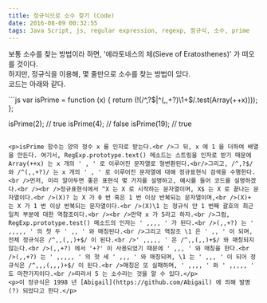 ```yaml
---
title: 정규식으로 소수 찾기 (Code)
date: 2016-08-09 00:32:55
tags: Java Script, js, regular expression, regexp, 정규식, 소수, prime
---
```


<p>보통 소수를 찾는 방법이라 하면, '에라토네스의 체(Sieve of Eratosthenes)' 가 떠오를 것이다.<br />하지만, 정규식을 이용해, 몇 줄만으로 소수를 찾는 방법이 있다.<br />코드는 아래와 같다.</p>
```js
var isPrime = function (x) {
  return (!(/^,?$|^(,,+?)\1+$/.test(Array(++x))));
};

isPrime(2); // true
isPrime(4); // false
isPrime(19); // true
```

<p>isPrime 함수는 양의 정수 x 를 인자로 받는다.<br />그 뒤, x 에 1 을 더하여 배열을 만든다. 여기서, RegExp.prototype.text() 메소드는 스트링을 인자로 받기 때문에 Array(++x) 는 x 개의 ' , ' 로 이루어진 문자열로 형변환된다.<br/>그리고, /^,?$/ 와 /^(,,+?)/ 는 x 개의 ' , ' 로 이루어진 문자열에 대해 정규표현식 검색을 수행한다.<br />먼저, 미리 알아두면 좋은 표현식 몇 가지를 설명하고, 예시를 들어 코드를 설명하겠다.<br /><br />정규표현식에서 ^X 는 X 로 시작하는 문자열이며, X$ 는 X 로 끝나는 문자열이다.<br />(X)? 는 X 가 0 번 혹은 1 번 이상 반복되는 문자열이며,<br />(X)+ 는 X 가 1 번 이상 반복되는 문자열이다.<br />(X)\1 는 정규식 안 1 번째 괄호의 최근 일치 부분에 대한 역참조이다.<br /><br />만약 x 가 5라고 하자.<br />그럼, RegExp.prototype.test() 메소드의 인자는 ' ,,,, ' 가 된다.<br />(,,+?) 는 ' ,,,,, ' 의 첫 두 ' ,, ' 와 매칭된다.<br />그리고 역참조 \1 은 ' ,, ' 이 되며, 전체 정규식은 /^,,(,,)+$/ 이 된다.<br />' ,,,,, ' 은 /^,,(,,)+$/ 와 매칭되지 않는다.<br />(,,+?) 에서 '+?' 이 사용되었기 때문에 ' ,,, ' 와 매칭을 한다.<br />(,,+?) 는 ' ,,,,, ' 의 첫 세 ' ,,, ' 와 매칭되며, \1 는 ' ,,, ' 이 되어 정규식은 /^,,,(,,,)+$/ 이 된다.<br />매칭은 또 실패하며, ' ,,,, ' 와 ' ,,,,, ' 도 마찬가지이다.<br />따라서 5 는 소수라는 것을 알 수 있다.</p>
<p>이 정규식은 1998 년 [Abigail](https://github.com/Abigail) 에 의해 발명(?) 되었다고 한다.</p>

